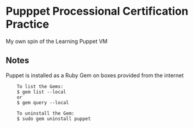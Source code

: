 Pupppet Processional Certification Practice
===============================================================================

My own spin of the Learning Puppet VM


Notes
-------------------------------------------------------------------------------

Puppet is installed as a Ruby Gem on boxes provided from the internet

        To list the Gems:
        $ gem list --local
        or
        $ gem query --local

        To uninstall the Gem:
        $ sudo gem uninstall puppet
